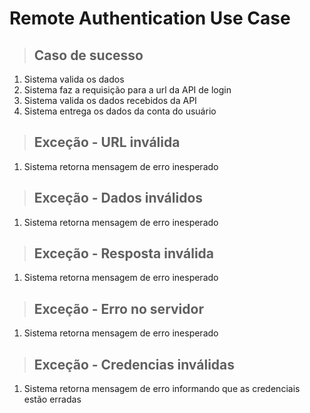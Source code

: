 # Remote Authentication Use Case

> ## Caso de sucesso
1. Sistema valida os dados
2. Sistema faz a requisição para a url da API de login
3. Sistema valida os dados recebidos da API
4. Sistema entrega os dados da conta do usuário

> ## Exceção - URL inválida
1. Sistema retorna mensagem de erro inesperado

> ## Exceção - Dados inválidos
1. Sistema retorna mensagem de erro inesperado

> ## Exceção - Resposta inválida
1. Sistema retorna mensagem de erro inesperado

> ## Exceção - Erro no servidor
1. Sistema retorna mensagem de erro inesperado

> ## Exceção - Credencias inválidas
1. Sistema retorna mensagem de erro informando que as credenciais estão erradas